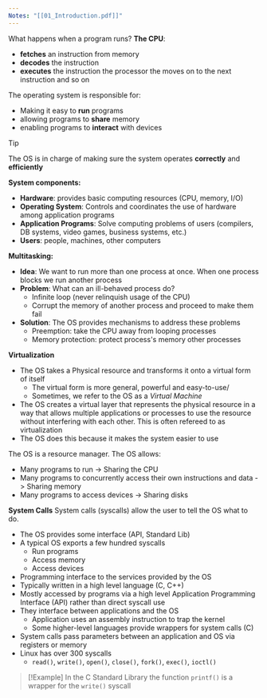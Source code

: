 ```yaml
---
Notes: "[[01_Introduction.pdf]]"
---
```

 What happens when a program runs? **The CPU**:
 - **fetches** an instruction from memory
 - **decodes** the instruction
 - **executes** the instruction
the processor the moves on to the next instruction and so on

The operating system is responsible for:
- Making it easy to **run** programs
- allowing programs to **share** memory
- enabling programs to **interact** with devices

>[!Tip]
>The OS is in charge of making sure the system operates **correctly** and **efficiently**

**System components:**
- **Hardware**: provides basic computing resources (CPU, memory, I/O)
- **Operating System**: Controls and coordinates the use of hardware among application programs
- **Application Programs**: Solve computing problems of users (compilers, DB systems, video games, business systems, etc.)
- **Users**: people, machines, other computers

**Multitasking:**
- **Idea**: We want to run more than one process at once. When one process blocks we run another process
- **Problem**: What can an ill-behaved process do?
	- Infinite loop (never relinquish usage of the CPU)
	- Corrupt the memory of another process and proceed to make them fail
- **Solution**: The OS provides mechanisms to address these problems
	- Preemption: take the CPU away from looping processes
	- Memory protection: protect process's memory other processes

**Virtualization**
- The OS takes a Physical resource and transforms it onto a virtual form of itself
	- The virtual form is more general, powerful and easy-to-use/
	- Sometimes, we refer to the OS as a *Virtual Machine* 
- The OS creates a virtual layer that represents the physical resource in a way that allows multiple applications or processes to use the resource without interfering with each other. This is often refereed to as virtualization
- The OS does this because it makes the system easier to use

The OS is a resource manager. The OS allows:
- Many programs to run -> Sharing the CPU
- Many programs to concurrently access their own instructions and data -> Sharing memory
- Many programs to access devices -> Sharing disks

**System Calls**
System calls (syscalls) allow the user to tell the OS what to do.
- The OS provides some interface (API, Standard Lib)
- A typical OS exports a few hundred syscalls
	- Run programs
	- Access memory
	- Access devices
- Programming interface to the services provided by the OS
- Typically written in a high level language (C, C++)
- Mostly accessed by programs via a high level Application Programming Interface (API) rather than direct syscall use
- They interface between applications and the OS
	- Application uses an assembly instruction to trap the kernel
	- Some higher-level languages provide wrappers for system calls (C)
- System calls pass parameters between an application and OS via registers or memory
- Linux has over 300 syscalls
	- `read()`, `write()`, `open()`, `close()`, `fork()`, `exec()`, `ioctl()`

>[!Example]
>In the C Standard Library the function `printf()` is a wrapper for the `write()` syscall

